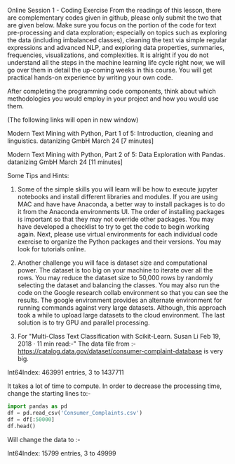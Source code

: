 Online Session 1 - Coding Exercise
From the readings of this lesson, there are complementary codes given in github, please only submit the two that are given below. Make sure you focus on the portion of the code for text pre-processing and data exploration; especially on topics such as exploring the data (including imbalanced classes), cleaning the text via simple regular expressions and advanced NLP, and exploring data properties, summaries, frequencies, visualizations, and complexities. It is alright if you do not understand all the steps in the machine learning life cycle right now, we will go over them in detail the up-coming weeks in this course. You will get practical hands-on experience by writing your own code.

After completing the programming code components, think about which methodologies you would employ in your project and how you would use them.

(The following links will open in new window)

Modern Text Mining with Python, Part 1 of 5: Introduction, cleaning and linguistics. datanizing GmbH March 24 [7 minutes]

Modern Text Mining with Python, Part 2 of 5: Data Exploration with Pandas. datanizing GmbH March 24 [11 minutes]

Some Tips and Hints: 
1. Some of the simple skills you will learn will be how to execute jupyter notebooks and install different libraries and modules. If you are using MAC and have have Anaconda, a better way to install packages is to do it from the Anaconda environments UI. The order of installing packages is important so that they may not override other packages. You may have developed a checklist to try to get the code to begin working again. Next, please use virtual environments for each individual code exercise to organize the Python packages and their versions. You may look for tutorials online.

2. Another challenge you will face is dataset size and computational power. The dataset is too big on your machine to iterate over all the rows. You may reduce the dataset size to 50,000 rows by randomly selecting the dataset and balancing the classes. You may also run the code on the Google research collab environment so that you can see the results. The google environment provides an alternate environment for running commands against very large datasets. Although, this approach took a while to upload large datasets to the cloud environment. The last solution is to try GPU and parallel processing.

3. For "Multi-Class Text Classification with Scikit-Learn. Susan Li Feb 19, 2018 · 11 min read:-" The data file from :- https://catalog.data.gov/dataset/consumer-complaint-database is very big.

Int64Index: 463991 entries, 3 to 1437711

It takes a lot of time to compute. In order to decrease the processing time, change the starting lines to:-

```python
import pandas as pd
df = pd.read_csv('Consumer_Complaints.csv')
df = df[:50000]
df.head() 
```

Will change the data to :-

Int64Index: 15799 entries, 3 to 49999